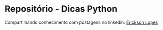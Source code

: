 <h1> Repositório - Dicas Python</h1>
<p>Compartilhando conhecimento com postagens no linkedin: <a href="https://www.linkedin.com/in/ericksonlopesdev/">Erickson Lopes</a><p/>
